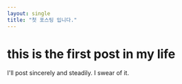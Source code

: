 ```yaml
---
layout: single
title: "첫 포스팅 입니다."
---
```


# this is the first post in my life

I'll post sincerely and steadily. I swear of it.
